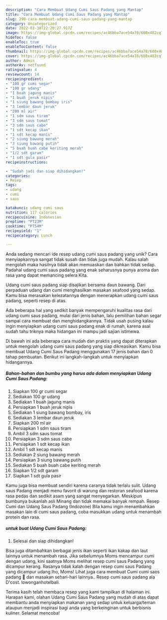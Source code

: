 ```yaml
---
description: "Cara Membuat Udang Cumi Saus Padang yang Mantap"
title: "Cara Membuat Udang Cumi Saus Padang yang Mantap"
slug: 298-cara-membuat-udang-cumi-saus-padang-yang-mantap
category: Uncategorized
date: 2022-03-30T22:20:27.917Z
image: https://img-global.cpcdn.com/recipes/ac46bba7ace54a78/680x482cq70/udang-cumi-saus-padang-foto-resep-utama.jpg
hideToc: false
enableToc: true
enableTocContent: false
thumbnail: https://img-global.cpcdn.com/recipes/ac46bba7ace54a78/680x482cq70/udang-cumi-saus-padang-foto-resep-utama.jpg
cover: https://img-global.cpcdn.com/recipes/ac46bba7ace54a78/680x482cq70/udang-cumi-saus-padang-foto-resep-utama.jpg
author: Admin
authorAv: notfound
ratingvalue: 4
reviewcount: 14
recipeingredient:
- "100 gr cumi segar"
- "100 gr udang"
- "1 buah jagung manis"
- "1 buah jeruk nipis"
- "1 siung bawang bombay iris"
- "3 lembar daun jeruk"
- "200 ml air"
- "1 sdm saus tiram"
- "3 sdm saus tomat"
- "3 sdm saus cabe"
- "1 sdt kecap ikan"
- "1 sdt kecap manis"
- "2 siung bawang merah"
- "3 siung bawang putih"
- "5 buah buah cabe keriting merah"
- "1/2 sdt garam"
- "1 sdt gula pasir"
recipeinstructions:

- "Sudah jadi dan siap dihidangkan!"
categories:
- Resep
tags:
- udang
- cumi
- saus

katakunci: udang cumi saus 
nutrition: 117 calories
recipecuisine: Indonesian
preptime: "PT23M"
cooktime: "PT54M"
recipeyield: "1"
recipecategory: Lunch

---
```





Anda sedang mencari ide resep udang cumi saus padang yang unik? Cara menyiapkannya sangat tidak susah dan tidak juga mudah. Kalau salah mengolah maka hasilnya tidak akan memuaskan dan bahkan tidak sedap. Padahal udang cumi saus padang yang enak seharusnya punya aroma dan rasa yang dapat memancing selera Kita.





Udang cumi saus padang siap disajikan bersama daun bawang. Dari perpaduan udang dan cumi menghasilkan masakan seafood yang sedap. Kamu bisa merasakan kelezatannya dengan menerapkan udang cumi saus padang, seperti resep di atas.

Ada beberapa hal yang sedikit banyak mempengaruhi kualitas rasa dari udang cumi saus padang, mulai dari jenis bahan, lalu pemilihan bahan segar sampai cara membuat dan menghidangkannya. Tidak usah pusing kalau ingin menyiapkan udang cumi saus padang enak di rumah, karena asal sudah tahu triknya maka hidangan ini mampu jadi sajian istimewa.






Di bawah ini ada beberapa cara mudah dan praktis yang dapat diterapkan untuk mengolah udang cumi saus padang yang siap dikreasikan. Kamu bisa membuat Udang Cumi Saus Padang menggunakan 17 jenis bahan dan 0 tahap pembuatan. Berikut ini langkah-langkah untuk menyiapkan hidangannya.

<!--inarticleads1-->

##### Bahan-bahan dan bumbu yang harus ada dalam menyiapkan Udang Cumi Saus Padang:

1. Siapkan 100 gr cumi segar
1. Sediakan 100 gr udang
1. Sediakan 1 buah jagung manis
1. Persiapkan 1 buah jeruk nipis
1. Sediakan 1 siung bawang bombay, iris
1. Sediakan 3 lembar daun jeruk
1. Siapkan 200 ml air
1. Persiapkan 1 sdm saus tiram
1. Ambil 3 sdm saus tomat
1. Persiapkan 3 sdm saus cabe
1. Persiapkan 1 sdt kecap ikan
1. Ambil 1 sdt kecap manis
1. Sediakan 2 siung bawang merah
1. Persiapkan 3 siung bawang putih
1. Sediakan 5 buah buah cabe keriting merah
1. Siapkan 1/2 sdt garam
1. Siapkan 1 sdt gula pasir


Kamu juga bisa membuat sendiri karena caranya tidak terlalu sulit. Udang saus Padang menjadi menu favorit di warung dan restoran seafood karena rasa pedas dan sedikit asam yang sangat menyegarkan. Meskipun bumbunya bukanlah asli Minang dan tidak memakai banyak rempah. Resep Cumi dan Udang Saus Padang (Indozone) Bila kamu ingin menambahkan masakan lain di cumi saus padang, coba masukkan udang untuk menambah protein dan rasa. 

<!--inarticleads2-->

#####  untuk buat Udang Cumi Saus Padang:


1. Selesai dan siap dihidangkan!

Bisa juga ditambahkan berbagai jenis ikan seperti ikan kakap dan laut lainnya untuk menambah rasa. Jika sebelumnya Moms mencampur cumi dengan udang, kini saatnya Moms melihat resep cumi saus Padang yang dicampur kerang. Rasanya tidak kalah dengan resep cumi saus Padang yang dicampur udang lho, Moms! Lihat juga cara membuat Cumi cumi saos padang 🦑 dan masakan sehari-hari lainnya.. Resep cumi saus padang ala D&#39;cost. lowonganhotelbali. 

Terima kasih telah membaca resep yang kami tampilkan di halaman ini. Harapan kami, olahan Udang Cumi Saus Padang yang mudah di atas dapat membantu anda menyiapkan makanan yang sedap untuk keluarga/teman ataupun menjadi inspirasi bagi anda yang berkeinginan untuk berbisnis kuliner. Selamat mencoba!
